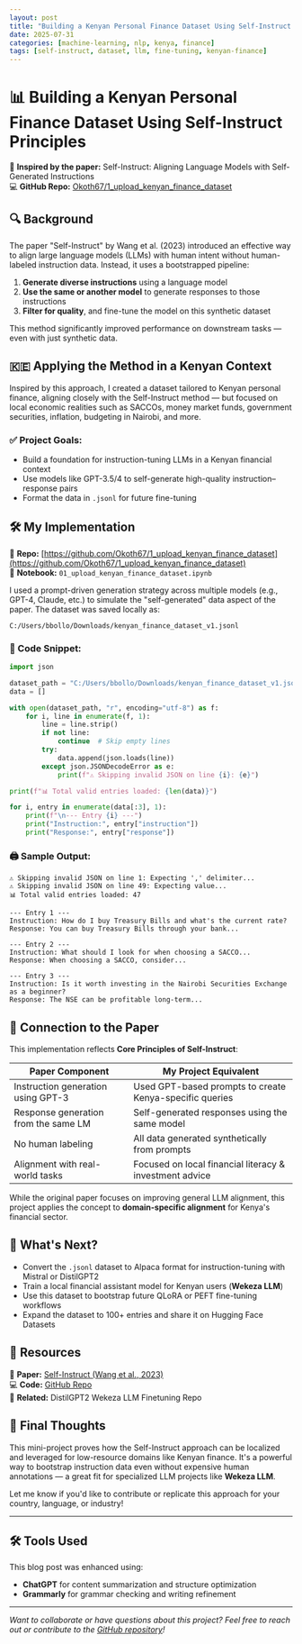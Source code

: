 ```yaml
---
layout: post
title: "Building a Kenyan Personal Finance Dataset Using Self-Instruct Principles"
date: 2025-07-31
categories: [machine-learning, nlp, kenya, finance]
tags: [self-instruct, dataset, llm, fine-tuning, kenyan-finance]
---
```


# 📊 Building a Kenyan Personal Finance Dataset Using Self-Instruct Principles

🧠 **Inspired by the paper:** Self-Instruct: Aligning Language Models with Self-Generated Instructions  
💻 **GitHub Repo:** [Okoth67/1_upload_kenyan_finance_dataset](https://github.com/Okoth67/1_upload_kenyan_finance_dataset)

## 🔍 Background

The paper "Self-Instruct" by Wang et al. (2023) introduced an effective way to align large language models (LLMs) with human intent without human-labeled instruction data. Instead, it uses a bootstrapped pipeline:

1. **Generate diverse instructions** using a language model
2. **Use the same or another model** to generate responses to those instructions
3. **Filter for quality**, and fine-tune the model on this synthetic dataset

This method significantly improved performance on downstream tasks — even with just synthetic data.

## 🇰🇪 Applying the Method in a Kenyan Context

Inspired by this approach, I created a dataset tailored to Kenyan personal finance, aligning closely with the Self-Instruct method — but focused on local economic realities such as SACCOs, money market funds, government securities, inflation, budgeting in Nairobi, and more.

### ✅ Project Goals:
- Build a foundation for instruction-tuning LLMs in a Kenyan financial context
- Use models like GPT-3.5/4 to self-generate high-quality instruction–response pairs
- Format the data in `.jsonl` for future fine-tuning

## 🛠 My Implementation

📂 **Repo:** [https://github.com/Okoth67/1_upload_kenyan_finance_dataset](https://github.com/Okoth67/1_upload_kenyan_finance_dataset)  
📝 **Notebook:** `01_upload_kenyan_finance_dataset.ipynb`

I used a prompt-driven generation strategy across multiple models (e.g., GPT-4, Claude, etc.) to simulate the "self-generated" data aspect of the paper. The dataset was saved locally as:

```
C:/Users/bbollo/Downloads/kenyan_finance_dataset_v1.jsonl
```

### 🧾 Code Snippet:

```python
import json

dataset_path = "C:/Users/bbollo/Downloads/kenyan_finance_dataset_v1.jsonl"
data = []

with open(dataset_path, "r", encoding="utf-8") as f:
    for i, line in enumerate(f, 1):
        line = line.strip()
        if not line:
            continue  # Skip empty lines
        try:
            data.append(json.loads(line))
        except json.JSONDecodeError as e:
            print(f"⚠️ Skipping invalid JSON on line {i}: {e}")

print(f"📊 Total valid entries loaded: {len(data)}")

for i, entry in enumerate(data[:3], 1):
    print(f"\n--- Entry {i} ---")
    print("Instruction:", entry["instruction"])
    print("Response:", entry["response"])
```

### 🖨️ Sample Output:

```
⚠️ Skipping invalid JSON on line 1: Expecting ',' delimiter...
⚠️ Skipping invalid JSON on line 49: Expecting value...
📊 Total valid entries loaded: 47

--- Entry 1 ---
Instruction: How do I buy Treasury Bills and what's the current rate?
Response: You can buy Treasury Bills through your bank...

--- Entry 2 ---
Instruction: What should I look for when choosing a SACCO...
Response: When choosing a SACCO, consider...

--- Entry 3 ---
Instruction: Is it worth investing in the Nairobi Securities Exchange as a beginner?
Response: The NSE can be profitable long-term...
```

## 🔗 Connection to the Paper

This implementation reflects **Core Principles of Self-Instruct**:

| Paper Component | My Project Equivalent |
|---|---|
| Instruction generation using GPT-3 | Used GPT-based prompts to create Kenya-specific queries |
| Response generation from the same LM | Self-generated responses using the same model |
| No human labeling | All data generated synthetically from prompts |
| Alignment with real-world tasks | Focused on local financial literacy & investment advice |

While the original paper focuses on improving general LLM alignment, this project applies the concept to **domain-specific alignment** for Kenya's financial sector.

## 📌 What's Next?

- Convert the `.jsonl` dataset to Alpaca format for instruction-tuning with Mistral or DistilGPT2
- Train a local financial assistant model for Kenyan users (**Wekeza LLM**)
- Use this dataset to bootstrap future QLoRA or PEFT fine-tuning workflows
- Expand the dataset to 100+ entries and share it on Hugging Face Datasets

## 📁 Resources

🧾 **Paper:** [Self-Instruct (Wang et al., 2023)](https://arxiv.org/abs/2212.10560)  
💻 **Code:** [GitHub Repo](https://github.com/Okoth67/1_upload_kenyan_finance_dataset)  
🧠 **Related:** DistilGPT2 Wekeza LLM Finetuning Repo

## 💬 Final Thoughts

This mini-project proves how the Self-Instruct approach can be localized and leveraged for low-resource domains like Kenyan finance. It's a powerful way to bootstrap instruction data even without expensive human annotations — a great fit for specialized LLM projects like **Wekeza LLM**.

Let me know if you'd like to contribute or replicate this approach for your country, language, or industry!

---

## 🛠️ Tools Used

This blog post was enhanced using:
- **ChatGPT** for content summarization and structure optimization
- **Grammarly** for grammar checking and writing refinement

---

*Want to collaborate or have questions about this project? Feel free to reach out or contribute to the [GitHub repository](https://github.com/Okoth67/1_upload_kenyan_finance_dataset)!*
